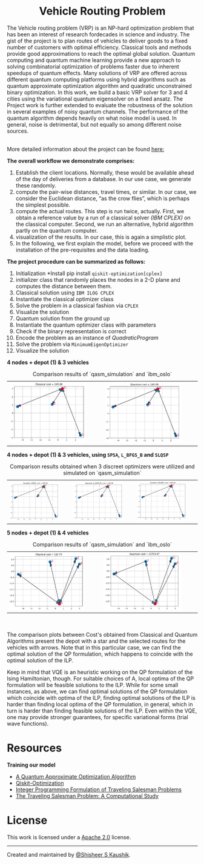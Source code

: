 <h1 align=center> Vehicle Routing Problem </h1>
The Vehicle routing problem (VRP) is an NP-hard optimization problem that has been an interest of research fordecades in science and industry. The gist of the project is to plan routes of vehicles to deliver goods to a fixed number of customers with optimal efficiency. Classical tools and methods provide good approximations to reach the optimal global solution. Quantum computing and quantum machine learning provide a new approach to solving combinatorial optimization of problems faster due to inherent speedups of quantum effects. Many solutions of VRP are offered across different quantum computing platforms using hybrid algorithms such as quantum approximate optimization algorithm and quadratic unconstrained binary optimization. In this work, we build a basic VRP solver for 3 and 4 cities using the variational quantum eigensolver on a fixed ansatz. The Project work is further extended to evaluate the robustness of the solution in several examples of noisy quantum channels. The performance of the quantum algorithm depends heavily on what noise model is used. In general, noise is detrimental, but not equally so among different noise sources. 
<br/><br/>

More detailed information about the project can be found [here:](https://shisheerkaushik.netlify.app/project/benchmarking-and-solving-vehicle-routing-problem-on-various-qpus/)

**The overall workflow we demonstrate comprises:** 
  1. Establish the client locations. Normally, these would be available ahead of the day of deliveries from a database. In our use case, we generate these randomly.
  2. compute the pair-wise distances, travel times, or similar. In our case, we consider the Euclidean distance, “as the crow flies”, which is perhaps the simplest possible.
  3. compute the actual routes. This step is run twice, actually. First, we obtain a reference value by a run of a classical solver *(IBM CPLEX)* on the classical computer. Second, we run an alternative, hybrid algorithm partly on the quantum computer.
  4. visualization of the results. In our case, this is again a simplistic plot.
  5. In the following, we first explain the model, before we proceed with the installation of the pre-requisites and the data loading.

**The project procedure can be summarized as follows:**
  1. Initialization *Install pip install `qiskit-optimization[cplex]`
  2. initializer class that randomly places the nodes in a 2-D plane and computes the distance between them.
  3. Classical solution using `IBM ILOG CPLEX`
  4. Instantiate the classical optimizer class
  5. Solve the problem in a classical fashion via `CPLEX`
  6. Visualize the solution
  7. Quantum solution from the ground up
  8. Instantiate the quantum optimizer class with parameters
  9. Check if the binary representation is correct
  10. Encode the problem as an instance of *QuadraticProgram*
  11. Solve the problem via `MinimumEigenOptimizer`
  12. Visualize the solution

**4 nodes + depot (1) &  3 vehicles**

<table align="center">
  <caption>Comparison results of `qasm_simulation` and `ibm_oslo`</caption>
  <tr>
    <td><img src="assets/4_3_C.png" alt="On Simulator [qasm]" width="85%"></td>
    <td><img src="assets/4_3_Q.png" alt="On real Quantum Computer [ibmq-bogota]" width="85%"></td>
  </tr>
</table>

**4 nodes + depot (1) &  3 vehicles, using `SPSA`, `L_BFGS_B` and `SLQSP`** 

<table align="center">
  <caption>Comparison results obtained when 3 discreet optimizers were utilized and simulated on `qasm_simulation` </caption>
  <tr>
    <td><img src="assets/4_3_SPSA.png" alt="On Simulator [qasm]" width="85%"></td>
    <td><img src="assets/4_3_LB.png" alt="On Simulator [qasm]" width="85%"></td>
    <td><img src="assets/4_3_SL.png" alt="On real Quantum " width="85%"></td>
  </tr>
</table>

**5 nodes + depot (1) &  4 vehicles** 

<table align="center">
  <caption>Comparison results of `qasm_simulation` and `ibm_oslo`</caption>
  <tr>
    <td><img src="assets/5_4_C.png" alt="On Simulator [qasm]" width="85%"></td>
    <td><img src="assets/5_4_Q.png" alt="On real Quantum Computer [ibmq-bogota]" width="85%"></td>
  </tr>
</table>

<br/><br/>
The comparison plots between Cost's obtained from Classical and Quantum Algorithms present the  depot with a star and the selected routes for the vehicles with arrows. Note that in this particular case, we can find the optimal solution of the QP formulation, which happens to coincide with the optimal solution of the ILP.

Keep in mind that VQE is an heuristic working on the QP formulation of the Ising Hamiltonian, though. For suitable choices of A, local optima of the QP formulation will be feasible solutions to the ILP. While for some small instances, as above, we can find optimal solutions of the QP formulation which coincide with optima of the ILP, finding optimal solutions of the ILP is harder than finding local optima of the QP formulation, in general, which in turn is harder than finding feasible solutions of the ILP. Even within the VQE, one may provide stronger guarantees, for specific variational forms (trial wave functions).

# Resources 
**Training our model**
- [A Quantum Approximate Optimization Algorithm](https://arxiv.org/abs/1411.4028/)
- [Qiskit-Optimization](https://github.com/Qiskit/qiskit-optimization/blob/59d293d9d258eb3e8d780804252c1bdf5553e339/docs/tutorials/06_examples_max_cut_and_tsp.ipynb/)
- [Integer Programming Formulation of Traveling Salesman Problems](https://www.semanticscholar.org/paper/Integer-Programming-Formulation-of-Traveling-Miller-Tucker/f310643a22ec50a74a64f6203932b9407215d964/)
- [The Traveling Salesman Problem: A Computational Study](https://press.princeton.edu/books/hardcover/9780691129938/the-traveling-salesman-problem)

# License

This work is licensed under a [Apache 2.0](LICENSE) license.

<hr>

Created and maintained by [@Shisheer S Kaushik][1].

[1]: https://github.com/ShisheerKauhik24
